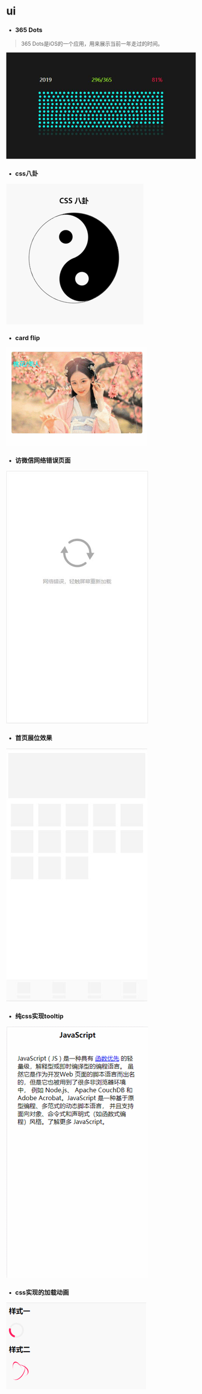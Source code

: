 # ui

- ### 365 Dots
> 365 Dots是iOS的一个应用，用来展示当前一年走过的时间。

![336 Dots](images/5.jpg)

- ### css八卦
![八卦](images/2.gif)

- ### card flip
![card flip](images/1.gif)

- ### 访微信网络错误页面
![error](images/3.jpg)

- ### 首页展位效果
![placeholder](images/4.jpg)

- ### 纯css实现tooltip
![tooltip](images/tooltip.gif)

- ### css实现的加载动画
![loading](images/loading.gif)

